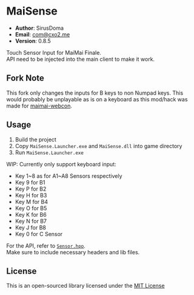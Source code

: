 # MaiSense #

- **Author**: SirusDoma
- **Email**: com@cxo2.me
- **Version**: 0.8.5

Touch Sensor Input for MaiMai Finale.  
API need to be injected into the main client to make it work.

## Fork Note ##

This fork only changes the inputs for B keys to non Numpad keys.
This would probably be unplayable as is on a keyboard as this mod/hack was made for [maimai-webcon](https://github.com/ZhongDev/maimai-webcon).

## Usage ##

1. Build the project
2. Copy `MaiSense.Launcher.exe` and `MaiSense.dll` into game directory
3. Run `MaiSense.Launcher.exe`

WIP: Currently only support keyboard input:
- Key 1\~8 as for A1\~A8 Sensors respectively
- Key 9 for B1
- Key P for B2
- Key H for B3
- Key M for B4
- Key O for B5
- Key K for B6
- Key N for B7
- Key J for B8
- Key 0 for C Sensor

For the API, refer to [`Sensor.hpp`](https://github.com/SirusDoma/MaiSense.API/blob/master/include/MaiSense/Sensor.hpp).  
Make sure to include necessary headers and lib files.

## License ##

This is an open-sourced library licensed under the [MIT License](http://github.com/SirusDoma/MaiSense.API/blob/master/LICENSE)
